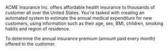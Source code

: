 ACME Insurance Inc. offers affordable health insurance to thousands of customer all over the United States. You're tasked with creating an automated system to estimate the annual medical expenditure for new customers, using information such as their age, sex, BMI, children, smoking habits and region of residence.

To determine the annual insurance premium (amount paid every month) offered to the customer.
